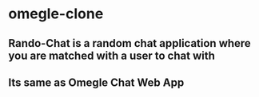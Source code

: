 # omegle-clone

## Rando-Chat is a random chat application where you are matched with a user to chat with
## Its same as Omegle Chat Web App
